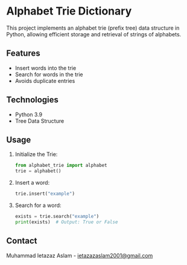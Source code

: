 # Alphabet Trie Dictionary

This project implements an alphabet trie (prefix tree) data structure in Python, allowing efficient storage and retrieval of strings of alphabets.

## Features

- Insert words into the trie
- Search for words in the trie
- Avoids duplicate entries

## Technologies

- Python 3.9
- Tree Data Structure
## Usage

1. Initialize the Trie:
    ```python
    from alphabet_trie import alphabet
    trie = alphabet()
    ```
2. Insert a word:
    ```python
    trie.insert("example")
    ```
3. Search for a word:
    ```python
    exists = trie.search("example")
    print(exists)  # Output: True or False
    ```

## Contact

Muhammad Ietazaz Aslam - ietazazaslam2001@gmail.com
